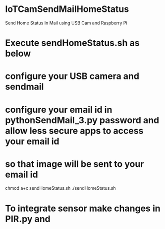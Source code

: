 # IoTCamSendMailHomeStatus
Send Home Status In Mail using USB Cam and Raspberry Pi 

# Execute sendHomeStatus.sh as below

# configure your USB camera and sendmail

# configure your email id in pythonSendMail_3.py  password and allow less secure apps to access your email id 
# so that image will be sent to your email id


chmod a+x sendHomeStatus.sh
./sendHomeStatus.sh


# To integrate sensor make changes in PIR.py and 


